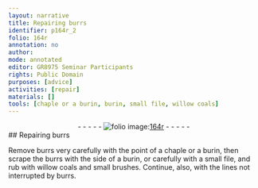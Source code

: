 ```yaml
---
layout: narrative
title: Repairing burrs
identifier: p164r_2
folio: 164r
annotation: no
author:
mode: annotated
editor: GR8975 Seminar Participants
rights: Public Domain
purposes: [advice]
activities: [repair]
materials: []
tools: [chaple or a burin, burin, small file, willow coals]
---
```


 <div class="folio" align="center">- - - - - <a href="http://gallica.bnf.fr/ark:/12148/btv1b10500001g/f333.item" target="_blank"><img src="https://cu-mkp.github.io/GR8975-edition/assets/photo-icon.png" alt="folio image: " style="display:inline-block; margin-bottom:-3px;"/>164r</a> - - - - - </div> 
## Repairing burrs

 
<span class="activity">Remove burrs very carefully with the point of a <span class="tool">chaple or a burin</span>, then scrape the burrs with the side of a <span class="tool">burin</span>, or carefully with a <span class="tool">small file</span>, and rub with <span class="tool">willow coals</span> and small brushes. Continue, also, with the lines not interrupted by burrs.</span>
 